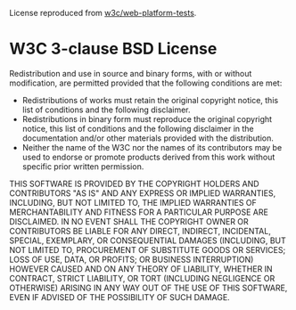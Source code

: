 License reproduced from [w3c/web-platform-tests](https://github.com/w3c/web-platform-tests/blob/master/LICENSE.md#w3c-3-clause-bsd-license).

# W3C 3-clause BSD License

Redistribution and use in source and binary forms, with or without modification, are permitted provided that the following conditions are met:

*    Redistributions of works must retain the original copyright notice, this list of conditions and the following disclaimer.
*    Redistributions in binary form must reproduce the original copyright notice, this list of conditions and the following disclaimer in the documentation and/or other materials provided with the distribution.
*    Neither the name of the W3C nor the names of its contributors may be used to endorse or promote products derived from this work without specific prior written permission.

THIS SOFTWARE IS PROVIDED BY THE COPYRIGHT HOLDERS AND CONTRIBUTORS "AS IS" AND ANY EXPRESS OR IMPLIED WARRANTIES, INCLUDING, BUT NOT LIMITED TO, THE IMPLIED WARRANTIES OF MERCHANTABILITY AND FITNESS FOR A PARTICULAR PURPOSE ARE DISCLAIMED. IN NO EVENT SHALL THE COPYRIGHT OWNER OR CONTRIBUTORS BE LIABLE FOR ANY DIRECT, INDIRECT, INCIDENTAL, SPECIAL, EXEMPLARY, OR CONSEQUENTIAL DAMAGES (INCLUDING, BUT NOT LIMITED TO, PROCUREMENT OF SUBSTITUTE GOODS OR SERVICES; LOSS OF USE, DATA, OR PROFITS; OR BUSINESS INTERRUPTION) HOWEVER CAUSED AND ON ANY THEORY OF LIABILITY, WHETHER IN CONTRACT, STRICT LIABILITY, OR TORT (INCLUDING NEGLIGENCE OR OTHERWISE) ARISING IN ANY WAY OUT OF THE USE OF THIS SOFTWARE, EVEN IF ADVISED OF THE POSSIBILITY OF SUCH DAMAGE.
